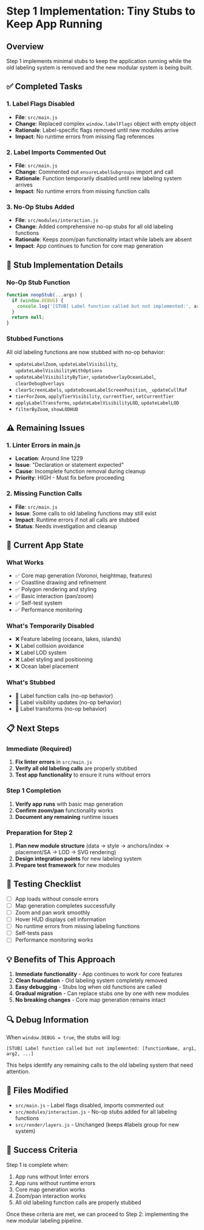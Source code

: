 # Step 1 Implementation: Tiny Stubs to Keep App Running

## Overview
Step 1 implements minimal stubs to keep the application running while the old labeling system is removed and the new modular system is being built.

## ✅ Completed Tasks

### 1. Label Flags Disabled
- **File**: `src/main.js`
- **Change**: Replaced complex `window.labelFlags` object with empty object
- **Rationale**: Label-specific flags removed until new modules arrive
- **Impact**: No runtime errors from missing flag references

### 2. Label Imports Commented Out
- **File**: `src/main.js`
- **Change**: Commented out `ensureLabelSubgroups` import and call
- **Rationale**: Function temporarily disabled until new labeling system arrives
- **Impact**: No runtime errors from missing function calls

### 3. No-Op Stubs Added
- **File**: `src/modules/interaction.js`
- **Change**: Added comprehensive no-op stubs for all old labeling functions
- **Rationale**: Keeps zoom/pan functionality intact while labels are absent
- **Impact**: App continues to function for core map generation

## 🔧 Stub Implementation Details

### No-Op Stub Function
```javascript
function noopStub(...args) {
  if (window.DEBUG) {
    console.log('[STUB] Label function called but not implemented:', args);
  }
  return null;
}
```

### Stubbed Functions
All old labeling functions are now stubbed with no-op behavior:
- `updateLabelZoom`, `updateLabelVisibility`, `updateLabelVisibilityWithOptions`
- `updateLabelVisibilityByTier`, `updateOverlayOceanLabel`, `clearDebugOverlays`
- `clearScreenLabels`, `updateOceanLabelScreenPosition`, `_updateCullRaf`
- `tierForZoom`, `applyTierVisibility`, `currentTier`, `setCurrentTier`
- `applyLabelTransforms`, `updateLabelVisibilityLOD`, `updateLabelLOD`
- `filterByZoom`, `showLODHUD`

## ⚠️ Remaining Issues

### 1. Linter Errors in main.js
- **Location**: Around line 1229
- **Issue**: "Declaration or statement expected"
- **Cause**: Incomplete function removal during cleanup
- **Priority**: HIGH - Must fix before proceeding

### 2. Missing Function Calls
- **File**: `src/main.js`
- **Issue**: Some calls to old labeling functions may still exist
- **Impact**: Runtime errors if not all calls are stubbed
- **Status**: Needs investigation and cleanup

## 🎯 Current App State

### What Works
- ✅ Core map generation (Voronoi, heightmap, features)
- ✅ Coastline drawing and refinement
- ✅ Polygon rendering and styling
- ✅ Basic interaction (pan/zoom)
- ✅ Self-test system
- ✅ Performance monitoring

### What's Temporarily Disabled
- ❌ Feature labeling (oceans, lakes, islands)
- ❌ Label collision avoidance
- ❌ Label LOD system
- ❌ Label styling and positioning
- ❌ Ocean label placement

### What's Stubbed
- 🔄 Label function calls (no-op behavior)
- 🔄 Label visibility updates (no-op behavior)
- 🔄 Label transforms (no-op behavior)

## 📋 Next Steps

### Immediate (Required)
1. **Fix linter errors** in `src/main.js`
2. **Verify all old labeling calls** are properly stubbed
3. **Test app functionality** to ensure it runs without errors

### Step 1 Completion
1. **Verify app runs** with basic map generation
2. **Confirm zoom/pan** functionality works
3. **Document any remaining** runtime issues

### Preparation for Step 2
1. **Plan new module structure** (data → style → anchors/index → placement/SA → LOD → SVG rendering)
2. **Design integration points** for new labeling system
3. **Prepare test framework** for new modules

## 🧪 Testing Checklist

- [ ] App loads without console errors
- [ ] Map generation completes successfully
- [ ] Zoom and pan work smoothly
- [ ] Hover HUD displays cell information
- [ ] No runtime errors from missing labeling functions
- [ ] Self-tests pass
- [ ] Performance monitoring works

## 💡 Benefits of This Approach

1. **Immediate functionality** - App continues to work for core features
2. **Clean foundation** - Old labeling system completely removed
3. **Easy debugging** - Stubs log when old functions are called
4. **Gradual migration** - Can replace stubs one by one with new modules
5. **No breaking changes** - Core map generation remains intact

## 🔍 Debug Information

When `window.DEBUG = true`, the stubs will log:
```
[STUB] Label function called but not implemented: [functionName, arg1, arg2, ...]
```

This helps identify any remaining calls to the old labeling system that need attention.

## 📁 Files Modified

- `src/main.js` - Label flags disabled, imports commented out
- `src/modules/interaction.js` - No-op stubs added for all labeling functions
- `src/render/layers.js` - Unchanged (keeps #labels group for new system)

## 🎯 Success Criteria

Step 1 is complete when:
1. App runs without linter errors
2. App runs without runtime errors
3. Core map generation works
4. Zoom/pan interaction works
5. All old labeling function calls are properly stubbed

Once these criteria are met, we can proceed to Step 2: implementing the new modular labeling pipeline.
